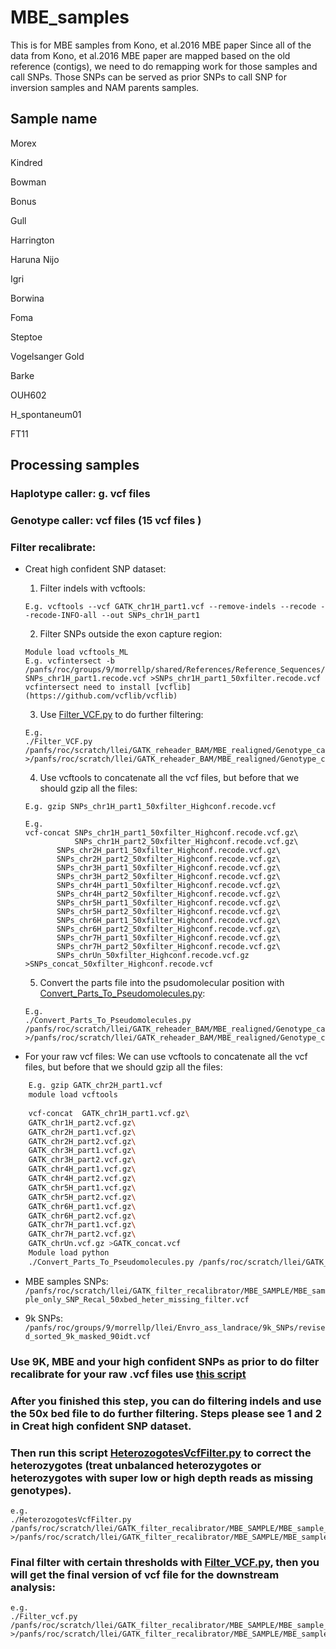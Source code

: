 # MBE_samples
This is for MBE samples from Kono, et al.2016 MBE paper
Since all of the data from Kono, et al.2016 MBE paper are mapped based on the old reference (contigs), we need to do remapping work
for those samples and call SNPs. Those SNPs can be served as prior SNPs to call SNP for inversion samples and NAM parents samples.

## Sample name

Morex

Kindred

Bowman

Bonus

Gull

Harrington

Haruna Nijo

Igri

Borwina

Foma

Steptoe

Vogelsanger Gold

Barke

OUH602

H_spontaneum01

FT11

##   Processing samples
### Haplotype caller:  g. vcf files

### Genotype caller: vcf files (15 vcf files )

### Filter recalibrate:

-   Creat high confident SNP dataset:

	1. Filter indels with vcftools:
    ```
	E.g. vcftools --vcf GATK_chr1H_part1.vcf --remove-indels --recode --recode-INFO-all --out SNPs_chr1H_part1
    ```
	2. Filter SNPs outside the exon capture region:
    ```
    Module load vcftools_ML
	E.g. vcfintersect -b /panfs/roc/groups/9/morrellp/shared/References/Reference_Sequences/Barley/Morex/captured_50x_partsRef.bed SNPs_chr1H_part1.recode.vcf >SNPs_chr1H_part1_50xfilter.recode.vcf
	vcfintersect need to install [vcflib](https://github.com/vcflib/vcflib)
    ```
	3. Use [Filter_VCF.py](https://github.com/TomJKono/Misc_Utils/blob/master/Filter_VCF.py) to do further filtering:
    ```
	E.g. 
	./Filter_VCF.py /panfs/roc/scratch/llei/GATK_reheader_BAM/MBE_realigned/Genotype_caller/SNPs_chr1H_part1_50xfilter.recode.vcf >/panfs/roc/scratch/llei/GATK_reheader_BAM/MBE_realigned/Genotype_caller/High_confidentVCF/SNPs_chr1H_part1_50xfilter_Highconf.recode.vcf
    ```
	4. Use vcftools to concatenate all the vcf files, but before that we should gzip all the files: 
    ```
	E.g. gzip SNPs_chr1H_part1_50xfilter_Highconf.recode.vcf

	E.g. 
	vcf-concat SNPs_chr1H_part1_50xfilter_Highconf.recode.vcf.gz\ 
	           SNPs_chr1H_part2_50xfilter_Highconf.recode.vcf.gz\
		   SNPs_chr2H_part1_50xfilter_Highconf.recode.vcf.gz\
		   SNPs_chr2H_part2_50xfilter_Highconf.recode.vcf.gz\
		   SNPs_chr3H_part1_50xfilter_Highconf.recode.vcf.gz\
		   SNPs_chr3H_part2_50xfilter_Highconf.recode.vcf.gz\
		   SNPs_chr4H_part1_50xfilter_Highconf.recode.vcf.gz\
		   SNPs_chr4H_part2_50xfilter_Highconf.recode.vcf.gz\
		   SNPs_chr5H_part1_50xfilter_Highconf.recode.vcf.gz\
		   SNPs_chr5H_part2_50xfilter_Highconf.recode.vcf.gz\
		   SNPs_chr6H_part1_50xfilter_Highconf.recode.vcf.gz\
		   SNPs_chr6H_part2_50xfilter_Highconf.recode.vcf.gz\
		   SNPs_chr7H_part1_50xfilter_Highconf.recode.vcf.gz\
		   SNPs_chr7H_part2_50xfilter_Highconf.recode.vcf.gz\
		   SNPs_chrUn_50xfilter_Highconf.recode.vcf.gz >SNPs_concat_50xfilter_Highconf.recode.vcf
    ```
	5. Convert the parts file into the psudomolecular position with [Convert_Parts_To_Pseudomolecules.py](https://github.com/lilei1/MBE_samples/blob/master/Script/Convert_Parts_To_Pseudomolecules.py):
    ```
	E.g. 
	./Convert_Parts_To_Pseudomolecules.py 	/panfs/roc/scratch/llei/GATK_reheader_BAM/MBE_realigned/Genotype_caller/High_confidentVCF/SNPs_concat_50xfilter_Highconf.recode.vcf  >/panfs/roc/scratch/llei/GATK_reheader_BAM/MBE_realigned/Genotype_caller/High_confidentVCF/SNPs_concat_Parts_To_Pseudomolecules_50xfilter_Highconf.recode.vcf
    ```
    
-   For your raw vcf files:
    We can use vcftools to concatenate all the vcf files, but before that we should gzip all the files:  
    
```bash
    E.g. gzip GATK_chr2H_part1.vcf
    module load vcftools
    
    vcf-concat  GATK_chr1H_part1.vcf.gz\
    GATK_chr1H_part2.vcf.gz\
    GATK_chr2H_part1.vcf.gz\
    GATK_chr2H_part2.vcf.gz\
    GATK_chr3H_part1.vcf.gz\
    GATK_chr3H_part2.vcf.gz\
    GATK_chr4H_part1.vcf.gz\
    GATK_chr4H_part2.vcf.gz\
    GATK_chr5H_part1.vcf.gz\
    GATK_chr5H_part2.vcf.gz\
    GATK_chr6H_part1.vcf.gz\
    GATK_chr6H_part2.vcf.gz\
    GATK_chr7H_part1.vcf.gz\
    GATK_chr7H_part2.vcf.gz\
    GATK_chrUn.vcf.gz >GATK_concat.vcf   
    Module load python  
    ./Convert_Parts_To_Pseudomolecules.py /panfs/roc/scratch/llei/GATK_reheader_BAM/MBE_realigned/Genotype_caller/GATK_concat.vcf >/panfs/roc/scratch/llei/GATK_reheader_BAM/MBE_realigned/Genotype_caller/GATK_concat_Parts_To_Pseudomolecules.vcf
```

-   MBE samples SNPs:
`/panfs/roc/scratch/llei/GATK_filter_recalibrator/MBE_SAMPLE/MBE_sample_only_SNP_Recal_50xbed_heter_missing_filter.vcf`

- 9k SNPs:
`/panfs/roc/groups/9/morrellp/llei/Envro_ass_landrace/9k_SNPs/revised_sorted_9k_masked_90idt.vcf`

### Use 9K, MBE and your high confident SNPs as prior to do filter recalibrate for your raw .vcf files use [this script](https://github.com/lilei1/MBE_samples/blob/master/Jobs/GATK_VariantRecalibrator.job)

### After you finished this step, you can do filtering indels and use the 50x bed file to do further filtering. Steps please see 1 and 2 in Creat high confident SNP dataset.

### Then run this script [HeterozogotesVcfFilter.py](https://github.com/lilei1/MBE_samples/blob/master/Script/HeterozogotesVcfFilter.py) to correct the heterozygotes (treat unbalanced heterozygotes or heterozygotes with super low or high depth reads as missing genotypes).
```
e.g.
./HeterozogotesVcfFilter.py /panfs/roc/scratch/llei/GATK_filter_recalibrator/MBE_SAMPLE/MBE_sample_only_SNP_Recal_50xbed.vcf >/panfs/roc/scratch/llei/GATK_filter_recalibrator/MBE_SAMPLE/MBE_sample_only_SNP_Recal_50xbed_heter_missing.vcf
```

### Final filter with certain thresholds with [Filter_VCF.py](https://github.com/lilei1/MBE_samples/blob/master/Script/Filter_VCF.py), then you will get the final version of vcf file for the downstream analysis: 
```
e.g.
./Filter_vcf.py /panfs/roc/scratch/llei/GATK_filter_recalibrator/MBE_SAMPLE/MBE_sample_only_SNP_Recal_50xbed_heter_missing.vcf >/panfs/roc/scratch/llei/GATK_filter_recalibrator/MBE_SAMPLE/MBE_sample_only_SNP_Recal_50xbed_heter_missing_filter.vcf
```
